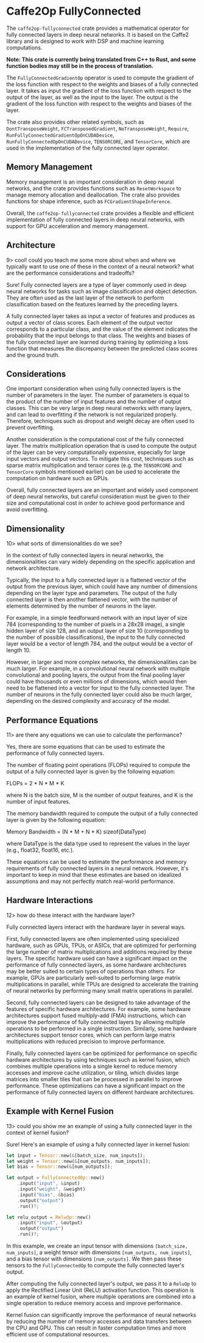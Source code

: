 # Caffe2Op FullyConnected

The `caffe2op-fullyconnected` crate provides
a mathematical operator for fully connected layers
in deep neural networks. It is based on the Caffe2
library and is designed to work with DSP and
machine learning computations.

**Note: This crate is currently being translated from C++ to Rust, and some function bodies may still be in the process of translation.**

The `FullyConnectedGradientOp` operator is used to
compute the gradient of the loss function with
respect to the weights and biases of a fully
connected layer. It takes as input the gradient of
the loss function with respect to the output of
the layer, as well as the input to the layer. The
output is the gradient of the loss function with
respect to the weights and biases of the layer.

The crate also provides other related symbols,
such as `DontTransposeWeight`,
`FCTransposedGradient`, `NoTransposeWeight`,
`Require`,
`RunFullyConnectedGradientOpOnCUDADevice`,
`RunFullyConnectedOpOnCUDADevice`, `TENSORCORE`,
and `TensorCore`, which are used in the
implementation of the fully connected layer
operator.

## Memory Management

Memory management is an important consideration in
deep neural networks, and the crate provides
functions such as `ResetWorkspace` to manage
memory allocation and deallocation. The crate also
provides functions for shape inference, such as
`FCGradientShapeInference`.

Overall, the `caffe2op-fullyconnected` crate
provides a flexible and efficient implementation
of fully connected layers in deep neural networks,
with support for GPU acceleration and memory
management.

## Architecture
9> cool! could you teach me some more about when
and where we typically want to use one of these in
the context of a neural network? what are the
performance considerations and tradeoffs?

Sure! Fully connected layers are a type of layer
commonly used in deep neural networks for tasks
such as image classification and object
detection. They are often used as the last layer
of the network to perform classification based on
the features learned by the preceding layers.

A fully connected layer takes as input a vector of
features and produces as output a vector of class
scores. Each element of the output vector
corresponds to a particular class, and the value
of the element indicates the probability that the
input belongs to that class. The weights and
biases of the fully connected layer are learned
during training by optimizing a loss function that
measures the discrepancy between the predicted
class scores and the ground truth.

## Considerations
One important consideration when using fully
connected layers is the number of parameters in
the layer. The number of parameters is equal to
the product of the number of input features and
the number of output classes. This can be very
large in deep neural networks with many layers,
and can lead to overfitting if the network is not
regularized properly. Therefore, techniques such
as dropout and weight decay are often used to
prevent overfitting.

Another consideration is the computational cost of
the fully connected layer. The matrix
multiplication operation that is used to compute
the output of the layer can be very
computationally expensive, especially for large
input vectors and output vectors. To mitigate this
cost, techniques such as sparse matrix
multiplication and tensor cores (e.g. the
`TENSORCORE` and `TensorCore` symbols mentioned
earlier) can be used to accelerate the computation
on hardware such as GPUs.

Overall, fully connected layers are an important
and widely used component of deep neural networks,
but careful consideration must be given to their
size and computational cost in order to achieve
good performance and avoid overfitting.

## Dimensionality
10> what sorts of dimensionalities do we see?

In the context of fully connected layers in neural
networks, the dimensionalities can vary widely
depending on the specific application and network
architecture.

Typically, the input to a fully connected layer is
a flattened vector of the output from the previous
layer, which could have any number of dimensions
depending on the layer type and parameters. The
output of the fully connected layer is then
another flattened vector, with the number of
elements determined by the number of neurons in
the layer.

For example, in a simple feedforward network with
an input layer of size 784 (corresponding to the
number of pixels in a 28x28 image), a single
hidden layer of size 128, and an output layer of
size 10 (corresponding to the number of possible
classifications), the input to the fully connected
layer would be a vector of length 784, and the
output would be a vector of length 10.

However, in larger and more complex networks, the
dimensionalities can be much larger. For example,
in a convolutional neural network with multiple
convolutional and pooling layers, the output from
the final pooling layer could have thousands or
even millions of dimensions, which would then need
to be flattened into a vector for input to the
fully connected layer. The number of neurons in
the fully connected layer could also be much
larger, depending on the desired complexity and
accuracy of the model.

## Performance Equations
11> are there any equations we can use to
calculate the performance?

Yes, there are some equations that can be used to
estimate the performance of fully connected
layers.

The number of floating point operations (FLOPs)
required to compute the output of a fully
connected layer is given by the following
equation:

FLOPs = 2 * N * M * K

where N is the batch size, M is the number of
output features, and K is the number of input
features.

The memory bandwidth required to compute the
output of a fully connected layer is given by the
following equation:

Memory Bandwidth = (N * M + N * K) sizeof(DataType)

where DataType is the data type used to represent
the values in the layer (e.g., float32, float16,
etc.).

These equations can be used to estimate the
performance and memory requirements of fully
connected layers in a neural network. However,
it's important to keep in mind that these
estimates are based on idealized assumptions and
may not perfectly match real-world performance.

## Hardware Interactions
12> how do these interact with the hardware layer?

Fully connected layers interact with the hardware
layer in several ways.

First, fully connected layers are often
implemented using specialized hardware, such as
GPUs, TPUs, or ASICs, that are optimized for
performing the large number of matrix
multiplications and additions required by these
layers. The specific hardware used can have
a significant impact on the performance of fully
connected layers, as some hardware architectures
may be better suited to certain types of
operations than others. For example, GPUs are
particularly well-suited to performing large
matrix multiplications in parallel, while TPUs are
designed to accelerate the training of neural
networks by performing many small matrix
operations in parallel.

Second, fully connected layers can be designed to
take advantage of the features of specific
hardware architectures. For example, some hardware
architectures support fused multiply-add (FMA)
instructions, which can improve the performance of
fully connected layers by allowing multiple
operations to be performed in a single
instruction. Similarly, some hardware
architectures support tensor cores, which can
perform large matrix multiplications with reduced
precision to improve performance.

Finally, fully connected layers can be optimized
for performance on specific hardware architectures
by using techniques such as kernel fusion, which
combines multiple operations into a single kernel
to reduce memory accesses and improve cache
utilization, or tiling, which divides large
matrices into smaller tiles that can be processed
in parallel to improve performance. These
optimizations can have a significant impact on the
performance of fully connected layers on different
hardware architectures.

## Example with Kernel Fusion
13> could you show me an example of using a fully
connected layer in the context of kernel fusion?

Sure! Here's an example of using a fully connected
layer in kernel fusion:

```rust
let input = Tensor::new(&[batch_size, num_inputs]);
let weight = Tensor::new(&[num_outputs, num_inputs]);
let bias = Tensor::new(&[num_outputs]);

let output = FullyConnectedOp::new()
    .input("input", &input)
    .input("weight", &weight)
    .input("bias", &bias)
    .output("output")
    .run()?;

let relu_output = ReluOp::new()
    .input("input", &output)
    .output("output")
    .run()?;
```

In this example, we create an input tensor with
dimensions `[batch_size, num_inputs]`, a weight
tensor with dimensions `[num_outputs,
num_inputs]`, and a bias tensor with dimensions
`[num_outputs]`. We then pass these tensors to the
`FullyConnectedOp` to compute the fully connected
layer's output.

After computing the fully connected layer's
output, we pass it to a `ReluOp` to apply the
Rectified Linear Unit (ReLU) activation
function. This operation is an example of kernel
fusion, where multiple operations are combined
into a single operation to reduce memory access
and improve performance.

Kernel fusion can significantly improve the
performance of neural networks by reducing the
number of memory accesses and data transfers
between the CPU and GPU. This can result in faster
computation times and more efficient use of
computational resources.
